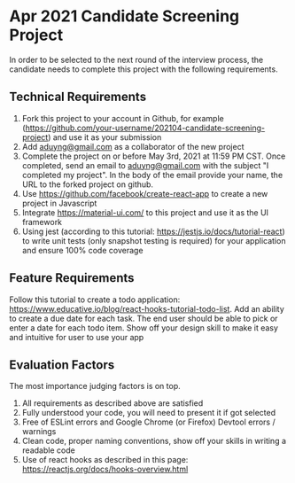 # Apr 2021 Candidate Screening Project

In order to be selected to the next round of the interview process, the candidate needs to complete 
this project with the following requirements. 

## Technical Requirements
1. Fork this project to your account in Github, 
   for example (https://github.com/your-username/202104-candidate-screening-project)
   and use it as your submission
1. Add [aduyng@gmail.com](aduyng@gmail.com) as a collaborator of the new project
1. Complete the project on or before May 3rd, 2021 at 11:59 PM CST. Once completed, 
   send an email to [aduyng@gmail.com](aduyng@gmail.com)
   with the subject "I completed my project". In the body of the email provide your name, the URL to the forked project 
   on github. 
1. Use https://github.com/facebook/create-react-app to create a new project in Javascript
1. Integrate https://material-ui.com/ to this project and use it as the UI framework
1. Using jest (according to this tutorial: https://jestjs.io/docs/tutorial-react) to write unit tests (only snapshot 
   testing is required) for your application and ensure 100% code coverage

## Feature Requirements
Follow this tutorial to create a todo application: https://www.educative.io/blog/react-hooks-tutorial-todo-list. 
Add an ability to create a due date for each task. The end user should be able to pick or enter 
a date for each todo item. Show off your design skill to make it easy and intuitive for user to use your app


## Evaluation Factors
The most importance judging factors is on top. 

1. All requirements as described above are satisfied
1. Fully understood your code, you will need to present it if got selected
1. Free of ESLint errors and Google Chrome (or Firefox) Devtool errors / warnings
1. Clean code, proper naming conventions, show off your skills in writing a readable code
1. Use of react hooks as described in this page: https://reactjs.org/docs/hooks-overview.html
 

